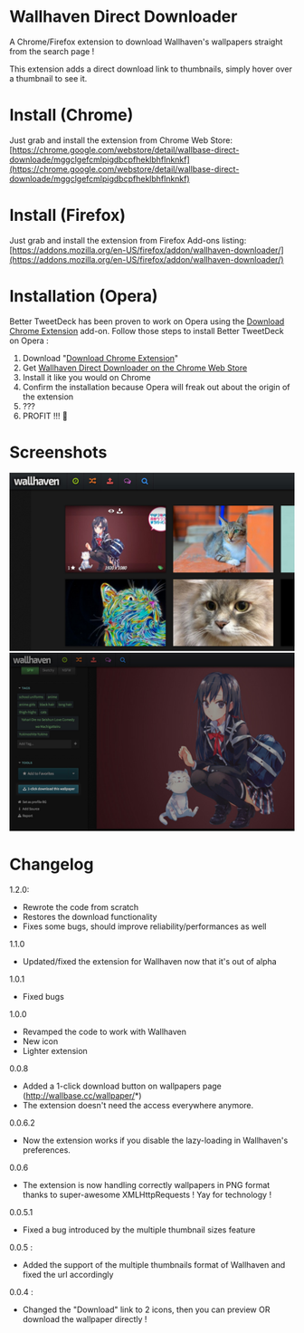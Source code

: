 Wallhaven Direct Downloader
==========================

A Chrome/Firefox extension to download Wallhaven's wallpapers straight from the search page !

This extension adds a direct download link to thumbnails, simply hover over a thumbnail to see it.

Install (Chrome)
==========================

Just grab and install the extension from Chrome Web Store:
[https://chrome.google.com/webstore/detail/wallbase-direct-downloade/mggclgefcmlpigdbcpfheklbhflnknkf](https://chrome.google.com/webstore/detail/wallbase-direct-downloade/mggclgefcmlpigdbcpfheklbhflnknkf)

Install (Firefox)
==========================

Just grab and install the extension from Firefox Add-ons listing:
[https://addons.mozilla.org/en-US/firefox/addon/wallhaven-downloader/](https://addons.mozilla.org/en-US/firefox/addon/wallhaven-downloader/)

# Installation (Opera)

Better TweetDeck has been proven to work on Opera using the [Download Chrome Extension](https://addons.opera.com/en/extensions/details/download-chrome-extension-9/?display=en) add-on. Follow those steps to install Better TweetDeck on Opera :

1. Download "[Download Chrome Extension](https://addons.opera.com/en/extensions/details/download-chrome-extension-9/?display=en)"
2. Get [Wallhaven Direct Downloader on the Chrome Web Store](https://chrome.google.com/webstore/detail/wallbase-direct-downloade/mggclgefcmlpigdbcpfheklbhflnknkf)
3. Install it like you would on Chrome
4. Confirm the installation because Opera will freak out about the origin of the extension
5. ???
6. PROFIT !!! :tada: 

Screenshots
==========================

![Screenshot](screen.jpg)
![Screenshot](1-click.jpg)


Changelog
==========================

1.2.0:
- Rewrote the code from scratch
- Restores the download functionality
- Fixes some bugs, should improve reliability/performances as well

1.1.0
- Updated/fixed the extension for Wallhaven now that it's out of alpha

1.0.1
- Fixed bugs

1.0.0
- Revamped the code to work with Wallhaven
- New icon
- Lighter extension

0.0.8
- Added a 1-click download button on wallpapers page (http://wallbase.cc/wallpaper/*)
- The extension doesn't need the access everywhere anymore.

0.0.6.2
- Now the extension works if you disable the lazy-loading in Wallhaven's preferences.

0.0.6
- The extension is now handling correctly wallpapers in PNG format thanks to super-awesome XMLHttpRequests ! Yay for technology !

0.0.5.1
- Fixed a bug introduced by the multiple thumbnail sizes feature

0.0.5 : 
- Added the support of the multiple thumbnails format of Wallhaven and fixed the url accordingly

0.0.4 : 
- Changed the "Download" link to 2 icons, then you can preview OR download the wallpaper directly !



